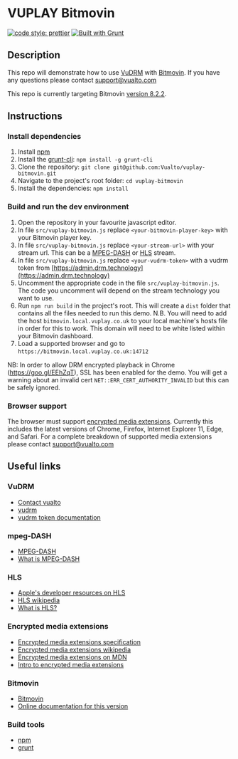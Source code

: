 # VUPLAY Bitmovin

[![code style: prettier](https://img.shields.io/badge/code_style-prettier-ff69b4.svg?style=flat-square)](https://github.com/prettier/prettier)
[![Built with Grunt](https://cdn.gruntjs.com/builtwith.svg)](https://gruntjs.com/)

## Description

This repo will demonstrate how to use [VuDRM](https://vudrm.vualto.com/) with [Bitmovin](https://bitmovin.com).
If you have any questions please contact support@vualto.com

This repo is currently targeting Bitmovin [version 8.2.2](https://bitmovin.com/docs/player/releases/web/web-8-2-2).

## Instructions

### Install dependencies

1. Install [npm](https://www.npmjs.com/)
2. Install the [grunt-cli](https://www.npmjs.com/package/grunt-cli): `npm install -g grunt-cli`
3. Clone the repository: `git clone git@github.com:Vualto/vuplay-bitmovin.git`
4. Navigate to the project's root folder: `cd vuplay-bitmovin`
5. Install the dependencies: `npm install`

### Build and run the dev environment

1. Open the repository in your favourite javascript editor.
2. In file `src/vuplay-bitmovin.js` replace `<your-bitmovin-player-key>` with your Bitmovin player key.
3. In file `src/vuplay-bitmovin.js` replace `<your-stream-url>` with your stream url. This can be a [MPEG-DASH](https://en.wikipedia.org/wiki/Dynamic_Adaptive_Streaming_over_HTTP) or [HLS](https://developer.apple.com/streaming/) stream.
4. In file `src/vuplay-bitmovin.js` replace `<your-vudrm-token>` with a vudrm token from [https://admin.drm.technology](https://admin.drm.technology)
5. Uncomment the appropriate code in the file `src/vuplay-bitmovin.js`. The code you uncomment will depend on the stream technology you want to use.
6. Run `npm run build` in the project's root. This will create a `dist` folder that contains all the files needed to run this demo. N.B. You will need to add the host `bitmovin.local.vuplay.co.uk` to your local machine's hosts file in order for this to work. This domain will need to be white listed within your Bitmovin dashboard.
7. Load a supported browser and go to `https://bitmovin.local.vuplay.co.uk:14712`

NB: In order to allow DRM encrypted playback in Chrome (<https://goo.gl/EEhZqT>), SSL has been enabled for the demo. You will get a warning about an invalid cert `NET::ERR_CERT_AUTHORITY_INVALID` but this can be safely ignored.

### Browser support

The browser must support [encrypted media extensions](https://www.w3.org/TR/2016/CR-encrypted-media-20160705/).
Currently this includes the latest versions of Chrome, Firefox, Internet Explorer 11, Edge, and Safari.
For a complete breakdown of supported media extensions please contact <support@vualto.com>

## Useful links

### VuDRM

-   [Contact vualto](https://www.vualto.com/contact-us/)
-   [vudrm](https://vudrm.vualto.com/)
-   [vudrm token documentation](https://docs.vualto.com/projects/vudrm/en/latest/VUDRM-token.html)

### mpeg-DASH

-   [MPEG-DASH](https://en.wikipedia.org/wiki/Dynamic_Adaptive_Streaming_over_HTTP)
-   [What is MPEG-DASH](https://www.streamingmedia.com/Articles/Editorial/What-Is-.../What-is-MPEG-DASH-79041.aspx)

### HLS

-   [Apple's developer resources on HLS](https://developer.apple.com/streaming/)
-   [HLS wikipedia](https://en.wikipedia.org/wiki/HTTP_Live_Streaming)
-   [What is HLS?](<https://www.streamingmedia.com/Articles/Editorial/What-Is-.../What-is-HLS-(HTTP-Live-Streaming)-78221.aspx>)

### Encrypted media extensions

-   [Encrypted media extensions specification](https://www.w3.org/TR/2016/CR-encrypted-media-20160705/)
-   [Encrypted media extensions wikipedia](https://en.wikipedia.org/wiki/Encrypted_Media_Extensions)
-   [Encrypted media extensions on MDN](https://developer.mozilla.org/en-US/docs/Web/API/Encrypted_Media_Extensions_API)
-   [Intro to encrypted media extensions](https://www.html5rocks.com/en/tutorials/eme/basics/)

### Bitmovin

-   [Bitmovin](https://www.bitmovin.com/)
-   [Online documentation for this version](https://bitmovin.com/docs/player/api-reference/web/web-sdk-api-reference-v8#/player/web/8/docs/index.html)

### Build tools

-   [npm](https://www.npmjs.com/)
-   [grunt](https://gruntjs.com/)
